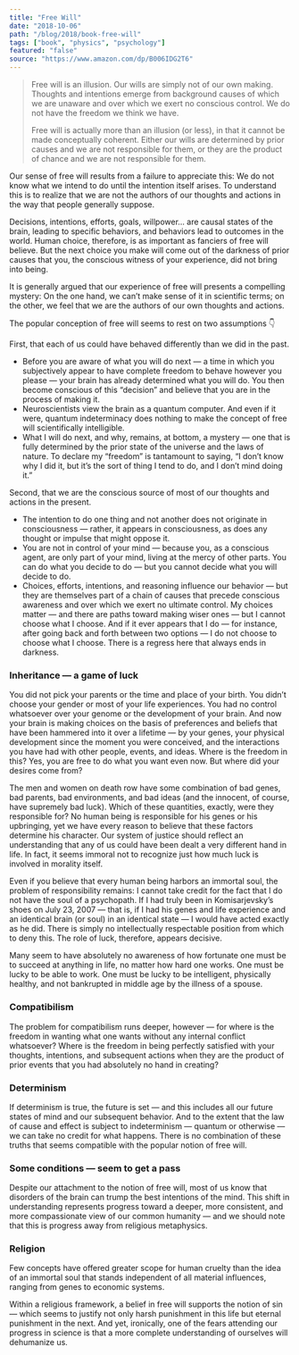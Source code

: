 ```yaml
---
title: "Free Will"
date: "2018-10-06"
path: "/blog/2018/book-free-will"
tags: ["book", "physics", "psychology"]
featured: "false"
source: "https://www.amazon.com/dp/B006IDG2T6"
---
```


> Free will is an illusion. Our wills are simply not of our own making. Thoughts and intentions emerge from background causes of which we are unaware and over which we exert no conscious control. We do not have the freedom we think we have.
>
> Free will is actually more than an illusion (or less), in that it cannot be made conceptually coherent. Either our wills are determined by prior causes and we are not responsible for them, or they are the product of chance and we are not responsible for them.

Our sense of free will results from a failure to appreciate this: We do not know what we intend to do until the intention itself arises. To understand this is to realize that we are not the authors of our thoughts and actions in the way that people generally suppose.

Decisions, intentions, efforts, goals, willpower… are causal states of the brain, leading to specific behaviors, and behaviors lead to outcomes in the world. Human choice, therefore, is as important as fanciers of free will believe. But the next choice you make will come out of the darkness of prior causes that you, the conscious witness of your experience, did not bring into being.

It is generally argued that our experience of free will presents a compelling mystery: On the one hand, we can’t make sense of it in scientific terms; on the other, we feel that we are the authors of our own thoughts and actions.

The popular conception of free will seems to rest on two assumptions 👇

First, that each of us could have behaved differently than we did in the past.
* Before you are aware of what you will do next — a time in which you subjectively appear to have complete freedom to behave however you please — your brain has already determined what you will do. You then become conscious of this “decision” and believe that you are in the process of making it.
* Neuroscientists view the brain as a quantum computer. And even if it were, quantum indeterminacy does nothing to make the concept of free will scientifically intelligible.
* What I will do next, and why, remains, at bottom, a mystery — one that is fully determined by the prior state of the universe and the laws of nature. To declare my “freedom” is tantamount to saying, “I don’t know why I did it, but it’s the sort of thing I tend to do, and I don’t mind doing it.”

Second, that we are the conscious source of most of our thoughts and actions in the present.
* The intention to do one thing and not another does not originate in consciousness — rather, it appears in consciousness, as does any thought or impulse that might oppose it.
* You are not in control of your mind — because you, as a conscious agent, are only part of your mind, living at the mercy of other parts. You can do what you decide to do — but you cannot decide what you will decide to do.
* Choices, efforts, intentions, and reasoning influence our behavior — but they are themselves part of a chain of causes that precede conscious awareness and over which we exert no ultimate control. My choices matter — and there are paths toward making wiser ones — but I cannot choose what I choose. And if it ever appears that I do — for instance, after going back and forth between two options — I do not choose to choose what I choose. There is a regress here that always ends in darkness.

### Inheritance — a game of luck
You did not pick your parents or the time and place of your birth. You didn’t choose your gender or most of your life experiences. You had no control whatsoever over your genome or the development of your brain. And now your brain is making choices on the basis of preferences and beliefs that have been hammered into it over a lifetime — by your genes, your physical development since the moment you were conceived, and the interactions you have had with other people, events, and ideas. Where is the freedom in this? Yes, you are free to do what you want even now. But where did your desires come from?

The men and women on death row have some combination of bad genes, bad parents, bad environments, and bad ideas (and the innocent, of course, have supremely bad luck). Which of these quantities, exactly, were they responsible for? No human being is responsible for his genes or his upbringing, yet we have every reason to believe that these factors determine his character. Our system of justice should reflect an understanding that any of us could have been dealt a very different hand in life. In fact, it seems immoral not to recognize just how much luck is involved in morality itself.

Even if you believe that every human being harbors an immortal soul, the problem of responsibility remains: I cannot take credit for the fact that I do not have the soul of a psychopath. If I had truly been in Komisarjevsky’s shoes on July 23, 2007 — that is, if I had his genes and life experience and an identical brain (or soul) in an identical state — I would have acted exactly as he did. There is simply no intellectually respectable position from which to deny this. The role of luck, therefore, appears decisive.

Many seem to have absolutely no awareness of how fortunate one must be to succeed at anything in life, no matter how hard one works. One must be lucky to be able to work. One must be lucky to be intelligent, physically healthy, and not bankrupted in middle age by the illness of a spouse.

### Compatibilism
The problem for compatibilism runs deeper, however — for where is the freedom in wanting what one wants without any internal conflict whatsoever? Where is the freedom in being perfectly satisfied with your thoughts, intentions, and subsequent actions when they are the product of prior events that you had absolutely no hand in creating?

### Determinism
If determinism is true, the future is set — and this includes all our future states of mind and our subsequent behavior. And to the extent that the law of cause and effect is subject to indeterminism — quantum or otherwise — we can take no credit for what happens. There is no combination of these truths that seems compatible with the popular notion of free will.

### Some conditions — seem to get a pass
Despite our attachment to the notion of free will, most of us know that disorders of the brain can trump the best intentions of the mind. This shift in understanding represents progress toward a deeper, more consistent, and more compassionate view of our common humanity — and we should note that this is progress away from religious metaphysics.

### Religion
Few concepts have offered greater scope for human cruelty than the idea of an immortal soul that stands independent of all material influences, ranging from genes to economic systems.

Within a religious framework, a belief in free will supports the notion of sin — which seems to justify not only harsh punishment in this life but eternal punishment in the next. And yet, ironically, one of the fears attending our progress in science is that a more complete understanding of ourselves will dehumanize us.
